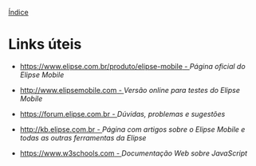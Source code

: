 [Índice](README.md#manual-elipse-mobile)

# Links úteis

- [https://www.elipse.com.br/produto/elipse-mobile  -  ](https://www.elipse.com.br/produto/elipse-mobile/) *Página oficial do Elipse Mobile*

- [http://www.elipsemobile.com  -  ](http://www.elipsemobile.com/) *Versão online para testes do Elipse Mobile*

- [https://forum.elipse.com.br  -  ](https://forum.elipse.com.br/c/elipse-mobile) *Dúvidas, problemas e sugestões*

- [http://kb.elipse.com.br  -  ](http://kb.elipse.com.br/pt-br/categories/Portugu%C3%AAs/Elipse+Mobile/) *Página com artigos sobre o Elipse Mobile e todas as outras ferramentas da Elipse*

- [https://www.w3schools.com  -  ](https://www.w3schools.com/jsref/default.asp) *Documentação Web sobre JavaScript*
